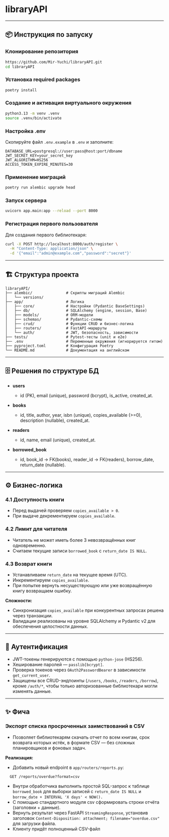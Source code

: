 # libraryAPI


---

## 📦 Инструкция по запуску

### Клонирование репозитория

```bash
https://github.com/Mir-Yuchi/libraryAPI.git
cd libraryAPI
```

### Установка required packages

```bash
poetry install
```

### Создание и активация виртуального окружения

```bash
python3.13 -m venv .venv
source .venv/bin/activate
```

### Настройка .env

Скопируйте файл `.env.example` в `.env` и заполните:

```
DATABASE_URL=postgresql://user:pass@host:port/dbname
JWT_SECRET_KEY=your_secret_key
JWT_ALGORITHM=HS256
ACCESS_TOKEN_EXPIRE_MINUTES=30
```

### Применение миграций

```bash
poetry run alembic upgrade head
```

### Запуск сервера

```bash
uvicorn app.main:app --reload --port 8000
```

### Регистрация первого пользователя

Для создания первого библиотекаря:

```bash
curl -X POST http://localhost:8000/auth/register \
  -H "Content-Type: application/json" \
  -d '{"email":"admin@example.com","password":"secret"}'
```

---

## 🏗️ Структура проекта

```
libraryAPI/
├── alembic/               # Скрипты миграций Alembic
│   └── versions/
├── app/                   # Логика
│   ├── core/              # Настройки (Pydantic BaseSettings)
│   ├── db/                # SQLAlchemy (engine, session, Base)
│   ├── models/            # ORM-модели
│   ├── schemas/           # Pydantic-схемы
│   ├── crud/              # Функции CRUD и бизнес-логика
│   ├── routers/           # FastAPI-маршруты
│   └── auth/              # JWT, безопасность, зависимости
├── tests/                 # Pytest-тесты (unit и e2e)
├── .env                   # Переменные окружения (игнорируется гитом)
├── pyproject.toml         # Конфигурация Poetry
└── README.md              # Документация на английском
```

---

## 🗄️ Решения по структуре БД

- **users**
    - id (PK), email (unique), password (bcrypt), is_active, created_at.

- **books**
    - id, title, author, year, isbn (unique), copies_available (>=0), description (nullable), created_at.

- **readers**
    - id, name, email (unique), created_at.

- **borrowed_book**
    - id, book_id → FK(books), reader_id → FK(readers), borrow_date, return_date (nullable).

---

## ⚙️ Бизнес-логика

### 4.1 Доступность книги

- Перед выдачей проверяем `copies_available > 0`.
- При выдаче декрементируем `copies_available`.

### 4.2 Лимит для читателя

- Читатель не может иметь более 3 невозвращённых книг одновременно.
- Считаем текущие записи `borrowed_book` с `return_date IS NULL`.

### 4.3 Возврат книги

- Устанавливаем `return_date` на текущее время (UTC).
- Инкрементируем `copies_available`.
- При попытке вернуть несуществующую или уже возвращённую книгу возвращаем ошибку.

**Сложности:**

- Синхронизация `copies_available` при конкурентных запросах решена через транзакции.
- Валидации реализованы на уровне SQLAlchemy и Pydantic v2 для обеспечения целостности данных.

---

## 🔐 Аутентификация

- JWT-токены генерируются с помощью `python-jose` (HS256).
- Хеширование паролей — `passlib[bcrypt]`.
- Проверка токенов через `OAuth2PasswordBearer` в зависимости `get_current_user`.
- Защищены все CRUD-эндпоинты (`/users`, `/books`, `/readers`, `/borrow`), кроме `/auth/*`, чтобы только авторизованные библиотекари могли изменять данные.

---

## ✨ Фича

### Экспорт списка просроченных заимствований в CSV

- Позволяет библиотекарям скачать отчет по всем книгам, срок возврата которых истёк, в формате CSV — без сложных планировщиков и фоновых задач.

**Реализация:**
- Добавить новый endpoint в `app/routers/reports.py`:
```http request
  GET /reports/overdue?format=csv
```
- Внутри обработчика выполнить простой SQL-запрос к таблице `borrowed_book` для выборки записей с `return_date IS NULL` и `borrow_date + INTERVAL 'X days' < NOW().`
- С помощью стандартного модуля csv сформировать строки отчёта (заголовки + данные).
- Вернуть результат через FastAPI `StreamingResponse`, установив заголовок `Content-Disposition: attachment; filename="overdue.csv"` для загрузки файла.
- Клиенту придёт полноценный CSV-файл
